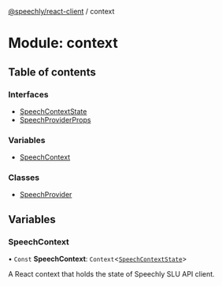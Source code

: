 [@speechly/react-client](../README.md) / context

# Module: context

## Table of contents

### Interfaces

- [SpeechContextState](../interfaces/context.SpeechContextState.md)
- [SpeechProviderProps](../interfaces/context.SpeechProviderProps.md)

### Variables

- [SpeechContext](context.md#speechcontext)

### Classes

- [SpeechProvider](../classes/context.SpeechProvider.md)

## Variables

### SpeechContext

• `Const` **SpeechContext**: `Context`<[`SpeechContextState`](../interfaces/context.SpeechContextState.md)\>

A React context that holds the state of Speechly SLU API client.
